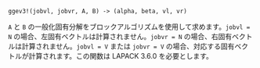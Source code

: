```
ggev3!(jobvl, jobvr, A, B) -> (alpha, beta, vl, vr)
```

`A` と `B` の一般化固有分解をブロックアルゴリズムを使用して求めます。`jobvl = N` の場合、左固有ベクトルは計算されません。`jobvr = N` の場合、右固有ベクトルは計算されません。`jobvl = V` または `jobvr = V` の場合、対応する固有ベクトルが計算されます。この関数は LAPACK 3.6.0 を必要とします。
